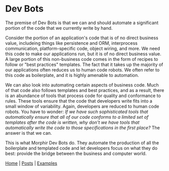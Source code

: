 # Dev Bots
The premise of Dev Bots is that we can and should automate a significant portion of the code that we currently write by hand. 

Consider the portion of an application's code that is of no direct business value, includeing things like 
persistence and ORM, interprocess communication, platform-specific code, object wiring, and more.  We need this code 
to make our applications run, but it is of no direct business value. A large portion of this non-business code comes 
in the form of recipes to follow or "best practices" templates.  The fact that it takes up the majority of our 
applications often reduces us to human code robots.  We often refer to this code as boilerplate, and it is
highly amenable to automation.

We can also look into automating certain aspects of business code. Much of that code also follows templates and best 
practices, and as a result, there is an abundance of tools that process code for quality and conformance 
to rules.  These tools ensure that the code that developers write fits into a small window of variability. Again, 
developers are reduced to human code robots. You have to wonder: *If we have such sophisticated tools that automatically
ensure that all of our code conforms to a limited set of templates after the code is written, why don't we have tools 
that automatically write the code to those specifications in the first place?*  The answer is that we can.

This is what Morphir Dev Bots do.  They automate the production of all the boilerplate and templated code and 
let developers focus on what they do best: provide the bridge between the business and computer world.

[Home](/index) | [Posts](posts) | [Examples](https://github.com/finos/morphir-examples/)
